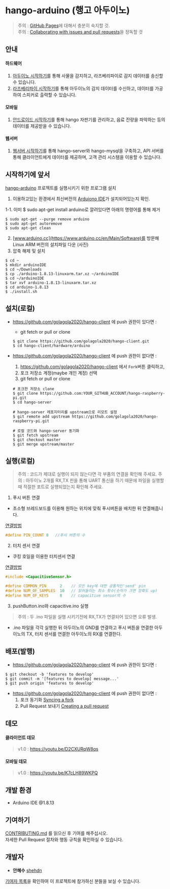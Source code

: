 # hango-arduino (행고 아두이노)
> 주의 : [GitHub Pages](https://pages.github.com/)에 대해서 충분히 숙지할 것.  
주의 : [Collaborating with issues and pull requests](https://docs.github.com/en/github/collaborating-with-issues-and-pull-requests)을 정독할 것

## 안내
#### 하드웨어
   1. [아두이노 시작하기](https://github.com/golagola2020/hango-arduino)를 통해 사물을 감지하고, 라즈베리파이로 감지 데이터를 송신할 수 있습니다.
   2. [라즈베리파이 시작하기](https://github.com/golagola2020/hango-raspberry-pi)를 통해 아두이노의 감지 데이터를 수신하고, 데이터를 가공하여 스피커로 출력할 수 있습니다.
   
#### 모바일
   1. [안드로이드 시작하기](https://github.com/golagola2020/hango-mobile)를 통해 hango 자판기를 관리하고, 음료 잔량을 파악하는 등의 데이터를 제공받을 수 있습니다.
   
#### 웹서버
   1. [웹서버 시작하기](https://github.com/golagola2020/hango-server)를 통해 hango-server와 hango-mysql을 구축하고, API 서버를 통해 클라이언트에게 데이터를 제공하며, 고객 관리 시스템을 이용할 수 있습니다.
   
## 시작하기에 앞서
[hango-arduino](https://github.com/golagola2020/hango-arduino) 프로젝트를 실행시키기 위한 프로그램 설치
   1. 이용하고있는 환경에서 최신버전의 [Arduiono IDE](https://www.arduino.cc/en/main/software)가 설치되어있는지 확인.

   1-1. 이미 $ sudo apt-get install arduino로 깔려있다면 아래의 명령어를 통해 제거 
   ```
   $ sudo apt-get --purge remove arduino
   $ sudo apt-get autoremove
   $ sudo apt-get clean
   ```
   2. [www.arduino.cc](https://www.arduino.cc/en/Main/Software)를 방문해 Linux ARM 버전의 설치파일 다운
   (사진)
   3. 압축 해제 및 설치
   ```
   $ cd ~
   $ mkdir arduinoIDE
   $ cd ~/Downloads
   $ cp ./arduino-1.8.13-linuxarm.tar.xz ~/arduinoIDE
   $ cd ~/arduinoIDE
   $ tar xvf arduino-1.8.13-linuxarm.tar.xz
   $ cd arduino-1.8.13
   $ ./install.sh
   ```

## 설치(로컬)

* https://github.com/golagola2020/hango-client 에 push 권한이 있다면 :  
   * git fetch or pull or clone
   ```
   $ git clone https://github.com/golagola2020/hango-client.git
   $ cd hango-client/hardware/arduino
   ```

* https://github.com/golagola2020/hango-client 에 push 권한이 없다면 :  
   1. https://github.com/golagola2020/hango-client 에서 ```Fork```버튼 클릭하고,
   2. 포크 저장소 계정(maybe 개인 계정) 선택
   3. git fetch or pull or clone
   ```
   # 포크한 저장소 clone
   $ git clone https://github.com:YOUR_GITHUB_ACCOUNT/hango-raspberry-pi.git
   $ cd hango-server

   # hango-server 레포지터리를 upstream으로 리모트 설정
   $ git remote add upstream https://github.com/golagola2020/hango-raspberry-pi.git
   
   # 로컬 코드와 hango-server 동기화
   $ git fetch upstream
   $ git checkout master
   $ git merge upstream/master
   ```

## 실행(로컬)
> 주의 : 코드가 제대로 실행이 되지 않는다면 각 부품의 연결을 확인해 주세요.
> 주의 : 아두이노 2개를 RX,TX 핀을 통해 UART 통신을 하기 때문에 파일을 실행할 때 적절한 포트로 실행되었는지 확인해 주세요.  
   1. 푸시 버튼 연결
   * 초소형 브레드보드를 이용해 원하는 위치에 맞춰 푸시버튼을 배치한 뒤 연결해줍니다.

   [연결방법](https://github.com/golagola2020/hango-arduino/tree/master/arduino/pushButton)
   ```c++
   #define PIN_COUNT 8   //푸시 버튼의 수
   ```

   2. 터치 센서 연결
   * 쿠킹 호일을 이용한 터치센서 연결

   [연결방법](https://github.com/golagola2020/hango-arduino/tree/master/arduino/capacitive) 
   ```c++
   #include <CapacitiveSensor.h>   

   #define COMMON_PIN      2    // 모든 key에 대한 공통적인'send' pin
   #define NUM_OF_SAMPLES  10   // 읽어들이는 최소 횟수(숫자가 크면 정확도 up)
   #define NUM_OF_KEYS     8    // capacitive sensor의 수
   ```
   3. pushButton.ino와 capacitive.ino 실행
   > 주의 : 두 .ino 파일을 실행 시키기전에 RX,TX가 연결되어 있으면 오류 발생. 
   * .ino 파일을 각각 실행한 뒤 아두이노의 GND를 연결하고 푸시 버튼을 연결한 아두이노의 TX, 터치 센서를 연결한 아두이노의 RX를 연결한다.
    
   

## 배포(발행)

* https://github.com/golagola2020/hango-client 에 push 권한이 있다면 :
```
$ git checkout -b 'features to develop'
$ git commit -m '[features to develop] message...'
$ git push origin 'features to develop'
```

* https://github.com/golagola2020/hango-client 에 push 권한이 없다면 :
   1. 포크 동기화 [Syncing a fork](https://docs.github.com/en/github/collaborating-with-issues-and-pull-requests/syncing-a-fork)
   2. Pull Request 보내기 [Creating a pull request](https://docs.github.com/en/github/collaborating-with-issues-and-pull-requests/creating-a-pull-request) 

## 데모
#### 클라이언트 데모
> v1.0 : https://youtu.be/D2CXURqW8qs
#### 모바일 데모
> v1.0 : https://youtu.be/K7cLH89WKPQ


## 개발 환경

   * Arduino IDE @1.8.13

## 기여하기

[CONTRIBUTING.md](https://github.com/golagola2020/hango-arduino/blob/master/CONTRIBUTING.md) 를 읽으신 후 기여를 해주십시오.     
자세한 Pull Request 절차와 행동 규칙을 확인하실 수 있습니다.

## 개발자

 - **안혜수** [shehdn](https://github.com/suehdn)   

[기여자 목록](https://github.com/golagola2020/hango-client/graphs/contributors)을 확인하여 이 프로젝트에 참가하신 분들을 보실 수 있습니다.
